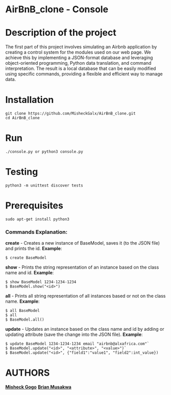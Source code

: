 # AirBnB_clone - Console


# Description of the project
The first part of this project involves simulating an Airbnb application by creating a control system for the modules used on our web page. We achieve this by implementing a JSON-format database and leveraging object-oriented programming, Python data translation, and command interpretation. The result is a local database that can be easily modified using specific commands, providing a flexible and efficient way to manage data.

# Installation
```
git clone https://github.com/MisheckGalx/AirBnB_clone.git
cd AirBnB_clone
```

# Run
```
./console.py or python3 console.py
```

# Testing
```
python3 -m unittest discover tests
```

# Prerequisites
```
sudo apt-get install python3
```

### Commands Explanation:
**create** - Creates a new instance of BaseModel, saves it (to the JSON file) and prints the id.
**Example**:
```
$ create BaseModel
```

**show** - Prints the string representation of an instance based on the class name and id.
**Example**:
```
$ show BaseModel 1234-1234-1234
$ BaseModel.show("<id>")
```

**all** - Prints all string representation of all instances based or not on the class name.
**Example**:
```
$ all BaseModel
$ all
$ BaseModel.all()
```

**update** - Updates an instance based on the class name and id by adding or updating attribute (save the change into the JSON file).
**Example**:
```
$ update BaseModel 1234-1234-1234 email "airbnb@alxafrica.com"`
$ BaseModel.update("<id>", "<attribute>", "<value>")`
$ BaseModel.update("<id>", {"field1":"value1", "field2":int_value})
```

# AUTHORS
**[Misheck Gogo](https://github.com/MisheckGalx)**
**[Brian Musakwa](https://github.com/digreatbrian)**
